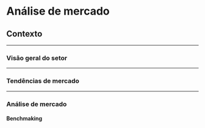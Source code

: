 # Análise de mercado

## Contexto 
<!-- Explique o contexto da sessão -->

---
### Visão geral do setor 
---
### Tendências de mercado 
---
### Análise de mercado 
<!-- Explique o contexto da análise do mercado relacionado ao projeto-->
#### Benchmaking
<!-- Realize um benchmarking em tabela baseado no contexto da análise do mercado relacionado ao projeto-->


